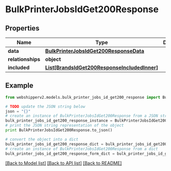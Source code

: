 # BulkPrinterJobsIdGet200Response


## Properties
Name | Type | Description | Notes
------------ | ------------- | ------------- | -------------
**data** | [**BulkPrinterJobsIdGet200ResponseData**](BulkPrinterJobsIdGet200ResponseData.md) |  | [optional] 
**relationships** | **object** |  | [optional] 
**included** | [**List[BrandsIdGet200ResponseIncludedInner]**](BrandsIdGet200ResponseIncludedInner.md) |  | [optional] 

## Example

```python
from webshipperv2.models.bulk_printer_jobs_id_get200_response import BulkPrinterJobsIdGet200Response

# TODO update the JSON string below
json = "{}"
# create an instance of BulkPrinterJobsIdGet200Response from a JSON string
bulk_printer_jobs_id_get200_response_instance = BulkPrinterJobsIdGet200Response.from_json(json)
# print the JSON string representation of the object
print BulkPrinterJobsIdGet200Response.to_json()

# convert the object into a dict
bulk_printer_jobs_id_get200_response_dict = bulk_printer_jobs_id_get200_response_instance.to_dict()
# create an instance of BulkPrinterJobsIdGet200Response from a dict
bulk_printer_jobs_id_get200_response_form_dict = bulk_printer_jobs_id_get200_response.from_dict(bulk_printer_jobs_id_get200_response_dict)
```
[[Back to Model list]](../README.md#documentation-for-models) [[Back to API list]](../README.md#documentation-for-api-endpoints) [[Back to README]](../README.md)


